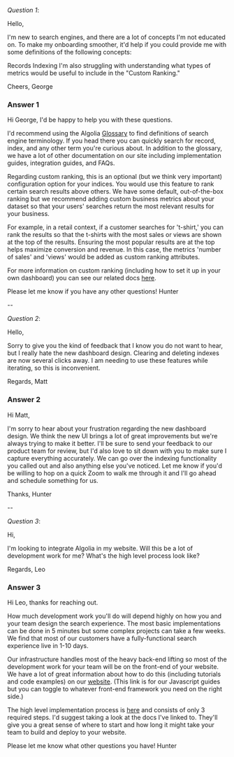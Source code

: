 *Question 1*: 

Hello,

I'm new to search engines, and there are a lot of concepts I'm not educated on. To make my onboarding smoother, it'd help if you could provide me with some definitions of the following concepts:

Records
Indexing
I'm also struggling with understanding what types of metrics would be useful to include in the "Custom Ranking."

Cheers, George

### Answer 1

Hi George, I'd be happy to help you with these questions. 

I'd recommend using the Algolia [Glossary](https://www.algolia.com/doc/glossary/) to find definitions of search engine terminology. If you head there you can quickly search for record, index, and any other term you're curious about. In addition to the glossary, we have a lot of other documentation on our site including implementation guides, integration guides, and FAQs.

Regarding custom ranking, this is an optional (but we think very important) configuration option for your indices. You would use this feature to rank certain search results above others. We have some default, out-of-the-box ranking but we recommend adding custom business metrics about your dataset so that your users' searches return the most relevant results for your business. 

For example, in a retail context, if a customer searches for 't-shirt,' you can rank the results so that the t-shirts with the most sales or views are shown at the top of the results. Ensuring the most popular results are at the top helps maximize conversion and revenue. In this case, the metrics 'number of sales' and 'views' would be added as custom ranking attributes. 

For more information on custom ranking (including how to set it up in your own dashboard) you can see our related docs [here](https://www.algolia.com/doc/guides/managing-results/must-do/custom-ranking/). 

Please let me know if you have any other questions!
Hunter


--

*Question 2*: 

Hello,

Sorry to give you the kind of feedback that I know you do not want to hear, but I really hate the new dashboard design. Clearing and deleting indexes are now several clicks away. I am needing to use these features while iterating, so this is inconvenient.

Regards, Matt

### Answer 2

Hi Matt,

I'm sorry to hear about your frustration regarding the new dashboard design. We think the new UI brings a lot of great improvements but we're always trying to make it better. I'll be sure to send your feedback to our product team for review, but I'd also love to sit down with you to make sure I capture everything accurately. We can go over the indexing functionality you called out and also anything else you've noticed. Let me know if you'd be willing to hop on a quick Zoom to walk me through it and I'll go ahead and schedule something for us. 

Thanks,
Hunter

--

*Question 3*: 

Hi,

I'm looking to integrate Algolia in my website. Will this be a lot of development work for me? What's the high level process look like?

Regards, Leo

### Answer 3

Hi Leo, thanks for reaching out. 

How much development work you'll do will depend highly on how you and your team design the search experience. The most basic implementations can be done in 5 minutes but some complex projects can take a few weeks. We find that most of our customers have a fully-functional search experience live in 1-10 days. 

Our infrastructure handles most of the heavy back-end lifting so most of the development work for your team will be on the front-end of your website. We have a lot of great information about how to do this (including tutorials and code examples) on our [website](https://www.algolia.com/doc/guides/building-search-ui/getting-started/js/). (This link is for our Javascript guides but you can toggle to whatever front-end framework you need on the right side.)

The high level implementation process is [here](https://www.algolia.com/doc/guides/getting-started/how-algolia-works/in-depth/implementation-process/#overview) and consists of only 3 required steps. I'd suggest taking a look at the docs I've linked to. They'll give you a great sense of where to start and how long it might take your team to build and deploy to your website. 

Please let me know what other questions you have!
Hunter


